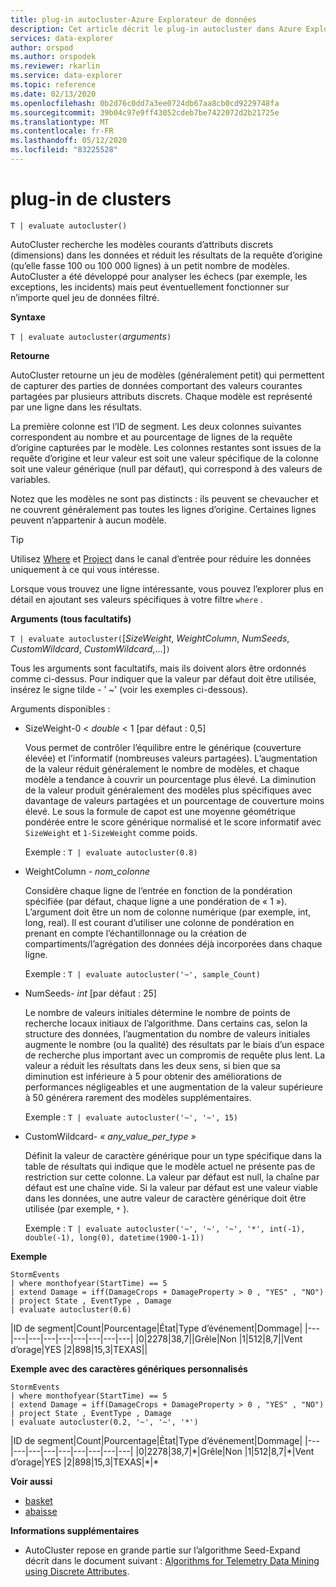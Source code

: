 ```yaml
---
title: plug-in autocluster-Azure Explorateur de données
description: Cet article décrit le plug-in autocluster dans Azure Explorateur de données.
services: data-explorer
author: orspod
ms.author: orspodek
ms.reviewer: rkarlin
ms.service: data-explorer
ms.topic: reference
ms.date: 02/13/2020
ms.openlocfilehash: 0b2d76c0dd7a3ee0724db67aa8cb0cd9229748fa
ms.sourcegitcommit: 39b04c97e9ff43052cdeb7be7422072d2b21725e
ms.translationtype: MT
ms.contentlocale: fr-FR
ms.lasthandoff: 05/12/2020
ms.locfileid: "83225528"
---
```

# <a name="autocluster-plugin"></a>plug-in de clusters

```kusto
T | evaluate autocluster()
```

AutoCluster recherche les modèles courants d’attributs discrets (dimensions) dans les données et réduit les résultats de la requête d’origine (qu’elle fasse 100 ou 100 000 lignes) à un petit nombre de modèles. AutoCluster a été développé pour analyser les échecs (par exemple, les exceptions, les incidents) mais peut éventuellement fonctionner sur n’importe quel jeu de données filtré. 

**Syntaxe**

`T | evaluate autocluster(`*arguments*`)`

**Retourne**

AutoCluster retourne un jeu de modèles (généralement petit) qui permettent de capturer des parties de données comportant des valeurs courantes partagées par plusieurs attributs discrets. Chaque modèle est représenté par une ligne dans les résultats. 

La première colonne est l’ID de segment. Les deux colonnes suivantes correspondent au nombre et au pourcentage de lignes de la requête d’origine capturées par le modèle. Les colonnes restantes sont issues de la requête d’origine et leur valeur est soit une valeur spécifique de la colonne soit une valeur générique (null par défaut), qui correspond à des valeurs de variables. 

Notez que les modèles ne sont pas distincts : ils peuvent se chevaucher et ne couvrent généralement pas toutes les lignes d’origine. Certaines lignes peuvent n’appartenir à aucun modèle.

> [!TIP]
> Utilisez [Where](./whereoperator.md) et [Project](./projectoperator.md) dans le canal d’entrée pour réduire les données uniquement à ce qui vous intéresse.
>
> Lorsque vous trouvez une ligne intéressante, vous pouvez l’explorer plus en détail en ajoutant ses valeurs spécifiques à votre filtre `where` .

**Arguments (tous facultatifs)**

`T | evaluate autocluster(`[*SizeWeight*, *WeightColumn*, *NumSeeds*, *CustomWildcard*, *CustomWildcard*,...]`)`

Tous les arguments sont facultatifs, mais ils doivent alors être ordonnés comme ci-dessus. Pour indiquer que la valeur par défaut doit être utilisée, insérez le signe tilde - ’ ~’ (voir les exemples ci-dessous).

Arguments disponibles :

* SizeWeight-0 < *double* < 1 [par défaut : 0,5]

    Vous permet de contrôler l’équilibre entre le générique (couverture élevée) et l’informatif (nombreuses valeurs partagées). L’augmentation de la valeur réduit généralement le nombre de modèles, et chaque modèle a tendance à couvrir un pourcentage plus élevé. La diminution de la valeur produit généralement des modèles plus spécifiques avec davantage de valeurs partagées et un pourcentage de couverture moins élevé. Le sous la formule de capot est une moyenne géométrique pondérée entre le score générique normalisé et le score informatif avec `SizeWeight` et `1-SizeWeight` comme poids. 

    Exemple : `T | evaluate autocluster(0.8)`

* WeightColumn - *nom_colonne*

    Considère chaque ligne de l’entrée en fonction de la pondération spécifiée (par défaut, chaque ligne a une pondération de « 1 »). L’argument doit être un nom de colonne numérique (par exemple, int, long, real). Il est courant d’utiliser une colonne de pondération en prenant en compte l’échantillonnage ou la création de compartiments/l’agrégation des données déjà incorporées dans chaque ligne.
    
    Exemple : `T | evaluate autocluster('~', sample_Count)` 

* NumSeeds- *int* [par défaut : 25] 

    Le nombre de valeurs initiales détermine le nombre de points de recherche locaux initiaux de l’algorithme. Dans certains cas, selon la structure des données, l’augmentation du nombre de valeurs initiales augmente le nombre (ou la qualité) des résultats par le biais d’un espace de recherche plus important avec un compromis de requête plus lent. La valeur a réduit les résultats dans les deux sens, si bien que sa diminution est inférieure à 5 pour obtenir des améliorations de performances négligeables et une augmentation de la valeur supérieure à 50 générera rarement des modèles supplémentaires.

    Exemple : `T | evaluate autocluster('~', '~', 15)`

* CustomWildcard- *« any_value_per_type »*

    Définit la valeur de caractère générique pour un type spécifique dans la table de résultats qui indique que le modèle actuel ne présente pas de restriction sur cette colonne.
    La valeur par défaut est null, la chaîne par défaut est une chaîne vide. Si la valeur par défaut est une valeur viable dans les données, une autre valeur de caractère générique doit être utilisée (par exemple, `*` ).

    Exemple : `T | evaluate autocluster('~', '~', '~', '*', int(-1), double(-1), long(0), datetime(1900-1-1))`

**Exemple**

<!-- csl: https://help.kusto.windows.net:443/Samples -->
```kusto
StormEvents 
| where monthofyear(StartTime) == 5
| extend Damage = iff(DamageCrops + DamageProperty > 0 , "YES" , "NO")
| project State , EventType , Damage
| evaluate autocluster(0.6)
```

|ID de segment|Count|Pourcentage|État|Type d’événement|Dommage|
|---|---|---|---|---|---|---|---|---|
|0|2278|38,7||Grêle|Non
|1|512|8,7||Vent d’orage|YES
|2|898|15,3|TEXAS||

**Exemple avec des caractères génériques personnalisés**

<!-- csl: https://help.kusto.windows.net:443/Samples -->
```kusto
StormEvents 
| where monthofyear(StartTime) == 5
| extend Damage = iff(DamageCrops + DamageProperty > 0 , "YES" , "NO")
| project State , EventType , Damage 
| evaluate autocluster(0.2, '~', '~', '*')
```

|ID de segment|Count|Pourcentage|État|Type d’événement|Dommage|
|---|---|---|---|---|---|---|---|---|
|0|2278|38,7|\*|Grêle|Non
|1|512|8,7|\*|Vent d’orage|YES
|2|898|15,3|TEXAS|\*|\*

**Voir aussi**

* [basket](./basketplugin.md)
* [abaisse](./reduceoperator.md)

**Informations supplémentaires**

* AutoCluster repose en grande partie sur l’algorithme Seed-Expand décrit dans le document suivant : [Algorithms for Telemetry Data Mining using Discrete Attributes](https://www.scitepress.org/DigitalLibrary/PublicationsDetail.aspx?ID=d5kcrO+cpEU=&t=1). 

